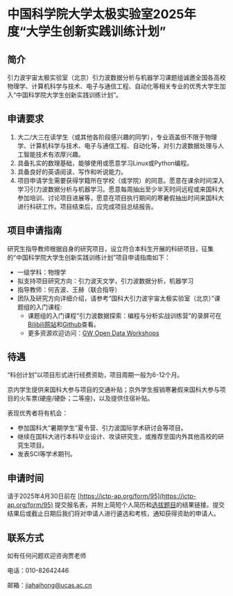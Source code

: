 # 中国科学院大学太极实验室2025年度“大学生创新实践训练计划”

## 简介

引力波宇宙太极实验室（北京）引力波数据分析与机器学习课题组诚邀全国各高校物理学、计算机科学与技术、电子与通信工程、自动化等相关专业的优秀大学生加入“中国科学院大学生创新实践训练计划”。

## 申请要求
1. 大二/大三在读学生（或其他各阶段感兴趣的同学），专业涵盖但不限于物理学、计算机科学与技术、电子与通信工程、自动化等，对引力波数据处理与人工智能技术有浓厚兴趣。
2. 具备扎实的数理基础，能够使用或愿意学习Linux或Python编程。
3. 具备良好的英语阅读、写作和听说能力。
4. 项目申请学生需要获得学籍所在学校（或学院）的同意。愿意在课余时间深入学习引力波数据分析与机器学习。愿意每周抽出至少半天时间远程或来国科大参加培训、讨论项目进展等，愿意在项目执行期间的寒暑假抽出时间来国科大进行科研工作。项目结束后，应完成项目总结报告。

## 项目申请指南
研究生指导教师根据自身的研究项目，设立符合本科生开展的科研项目，征集的“中国科学院大学生创新实践训练计划”项目申请指南如下：

- 一级学科：物理学
- 拟支持项目研究方向：引力波天文学，引力波数据分析，机器学习  
- 指导教师：何吉波、王赫（联合指导）
- 团队及研究方向详细介绍，请参考“国科大引力波宇宙太极实验室（北京）”课题组的入门课程:
  - 课题组的入门课程“引力波数据探索：编程与分析实战训练营”的录屏可在[Bilibili网站](https://space.bilibili.com/76060243/channel/seriesdetail?sid=3896245)和[Github](https://github.com/iphysresearch/GWData-Bootcamp)查看。
  - 更多资源欢迎访问：[GW Open Data Workshops](https://gwosc.org/workshops/)

## 待遇

“科创计划”以项目形式进行经费资助，项目周期一般为6-12个月。

京内学生提供来国科大参与项目的交通补贴；京外学生报销寒暑假来国科大参与项目的火车票(硬座/硬卧；二等座)，以及提供住宿补贴。

表现优秀者将有机会：

- 参加国科大“暑期学生”夏令营、引力波国际学术研讨会等项目。
- 继续在国科大进行本科毕业设计、攻读研究生，或推荐至国内外其他高校的研究生项目。
- 发表SCI等学术期刊。

## 申请时间
请于2025年4月30日前在 [https://ictp-ap.org/form/95](https://ictp-ap.org/form/95) 提交报名表，并附上简短个人简历和[选拔题目](./2025选拔题目.pdf)的结果链接。提交结果后或截止日期后我们将对申请人进行遴选和考核，通知获得资助的申请人。

## 联系方式 

如有任何问题欢迎咨询贾老师

电话：010-82642446

邮箱：jiahaihong@ucas.ac.cn

